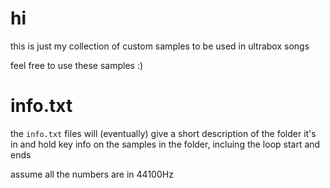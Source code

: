 # hi

this is just my collection of custom samples to be used in ultrabox songs

feel free to use these samples :)
# info.txt

the `info.txt` files will (eventually) give a short description of the folder it's in and hold key info on the samples in the folder, incluing the loop start and ends

assume all the numbers are in 44100Hz
